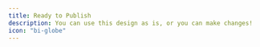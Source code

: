 ```yaml
---
title: Ready to Publish
description: You can use this design as is, or you can make changes!
icon: "bi-globe"
---
```

